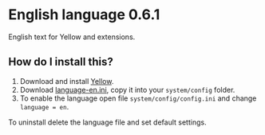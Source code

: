 English language 0.6.1
======================
English text for Yellow and extensions.

How do I install this?
----------------------
1. Download and install [Yellow](https://github.com/datenstrom/yellow/).  
2. Download [language-en.ini](language-en.ini?raw=true), copy it into your `system/config` folder.  
3. To enable the language open file `system/config/config.ini` and change `language = en`.

To uninstall delete the language file and set default settings.